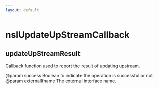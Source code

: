 ```yaml
---
layout: default
---
```


# nsIUpdateUpStreamCallback #

## updateUpStreamResult ##

Callback function used to report the result of updating upstream.

@param success
       Boolean to indicate the operation is successful or not.
@param externalIfname
       The external interface name.

